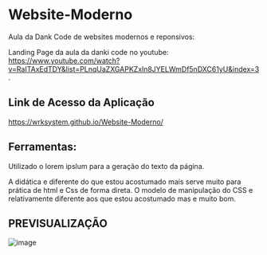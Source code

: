 # Website-Moderno
 Aula da Dank Code de websites modernos e reponsivos:

 Landing Page da aula da danki code no youtube: https://www.youtube.com/watch?v=RaITAxEdTDY&list=PLnqUaZXGAPKZxln8JYELWmDf5nDXC61yU&index=3. 

 ## Link de Acesso da Aplicação
 
 https://wrksystem.github.io/Website-Moderno/
 
 ## Ferramentas: 

 Utilizado o lorem ipslum para a geração do texto da página.

 A didática e diferente do que estou acostumado mais serve muito para prática de 
 html e Css de forma direta. O modelo de manipulação do CSS e relativamente diferente aos que estou acostumado mas e muito bom.

 ## PREVISUALIZAÇÃO
 
 ![image](https://user-images.githubusercontent.com/51803873/175043430-66e882c9-4d18-49e0-94fd-f9a51168ea53.png)


